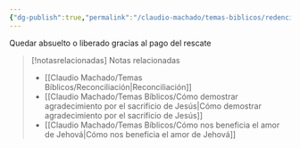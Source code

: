 ```yaml
---
{"dg-publish":true,"permalink":"/claudio-machado/temas-biblicos/redencion/","title":"Redención","tags":["rescate"]}
---
```


Quedar absuelto o liberado gracias al pago del rescate 



> [!notasrelacionadas] Notas relacionadas
> - [[Claudio Machado/Temas Bíblicos/Reconciliación\|Reconciliación]]
> - [[Claudio Machado/Temas Bíblicos/Cómo demostrar agradecimiento por el sacrificio de Jesús\|Cómo demostrar agradecimiento por el sacrificio de Jesús]]
> - [[Claudio Machado/Temas Bíblicos/Cómo nos beneficia el amor de Jehová\|Cómo nos beneficia el amor de Jehová]]

